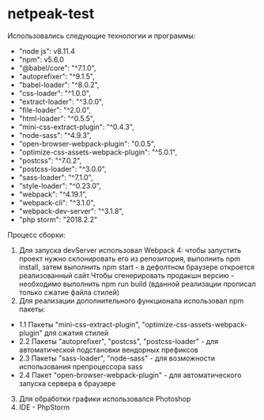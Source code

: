 # netpeak-test

Использовались следующие технологии и программы: 
- "node js": v8.11.4
- "npm": v5.6.0
- "@babel/core": "^7.1.0",
- "autoprefixer": "^9.1.5",
- "babel-loader": "^8.0.2",
- "css-loader": "^1.0.0",
- "extract-loader": "^3.0.0",
- "file-loader": "^2.0.0",
- "html-loader": "^0.5.5",
- "mini-css-extract-plugin": "^0.4.3",
- "node-sass": "^4.9.3",
- "open-browser-webpack-plugin": "0.0.5",
- "optimize-css-assets-webpack-plugin": "^5.0.1",
- "postcss": "^7.0.2",
- "postcss-loader": "^3.0.0",
- "sass-loader": "^7.1.0",
- "style-loader": "^0.23.0",
- "webpack": "^4.19.1",
- "webpack-cli": "^3.1.0",
- "webpack-dev-server": "^3.1.8",
- "php storm": "2018.2.2"

Процесс сборки: 
1. Для запуска devServer использовал Webpack 4: чтобы запустить проект нужно склонировать его из репозитория, выполнить npm install, 
затем выполнить npm start - в дефолтном браузере откроется реализованный сайт.Чтобы сгенерировать продакшн версию - необходимо выполнить 
npm run build (вданной реализации прописал только сжатие файла стилей)
2. Для реализации дополнительного функционала использовал npm пакеты: 
  - 1.1 Пакеты "mini-css-extract-plugin", "optimize-css-assets-webpack-plugin" для сжатия стилей
  - 2.2 Пакеты "autoprefixer", "postcss", "postcss-loader" - для автоматической подстановки вендорных префиксов
  - 2.3 Пакеты "sass-loader", "node-sass" - для возможности использования препроцессора sass
  - 2.4 Пакет "open-browser-webpack-plugin" - для автоматического запуска сервера в браузере
3. Для обработки графики использовался Photoshop
4. IDE - PhpStorm
